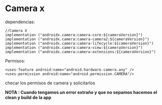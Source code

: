 # Camera x

dependencias:

    //Camera X
    implementation ("androidx.camera:camera-core:${cameraVersion}")
    implementation ("androidx.camera:camera-camera2:${cameraVersion}")
    implementation ("androidx.camera:camera-lifecycle:${cameraVersion}")
    implementation ("androidx.camera:camera-view:${cameraVersion}")
    implementation ("androidx.camera:camera-extensions:${cameraVersion}")

Permisos:

    <uses-feature android:name="android.hardware.camera.any" />
    <uses-permission android:name="android.permission.CAMERA"/>

checar los permisos de camera y solicitarlos



**NOTA : Cuando tengamos un error extraño y que no sepamos hacemos el clean y build de la app**

